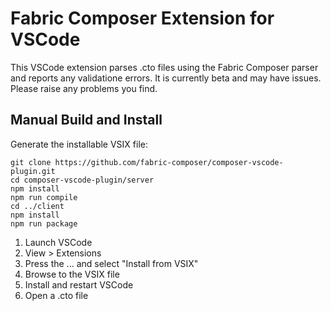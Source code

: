 # Fabric Composer Extension for VSCode 

This VSCode extension parses .cto files using the Fabric Composer parser
and reports any validatione errors. It is currently beta and may have issues.
Please raise any problems you find.

## Manual Build and Install

Generate the installable VSIX file:

```
git clone https://github.com/fabric-composer/composer-vscode-plugin.git
cd composer-vscode-plugin/server
npm install
npm run compile
cd ../client
npm install
npm run package
```

1. Launch VSCode
2. View > Extensions
3. Press the ... and select "Install from VSIX"
4. Browse to the VSIX file
5. Install and restart VSCode
6. Open a .cto file

